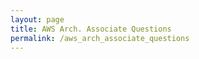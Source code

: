 ```yaml
---
layout: page
title: AWS Arch. Associate Questions
permalink: /aws_arch_associate_questions
---
```


